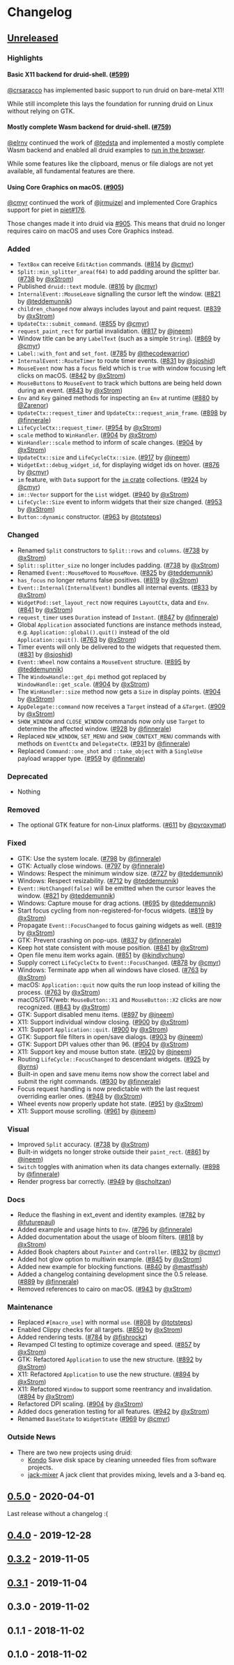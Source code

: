 # Changelog

## [Unreleased]

### Highlights

#### Basic X11 backend for druid-shell. ([#599])

[@crsaracco] has implemented basic support to run druid on bare-metal X11!

While still incomplete this lays the foundation for running druid on Linux without relying on GTK.

#### Mostly complete Wasm backend for druid-shell. ([#759])

[@elrnv] continued the work of [@tedsta] and implemented a mostly complete Wasm backend and enabled
all druid examples to [run in the browser](https://elrnv.github.io/druid-wasm-examples/).

While some features like the clipboard, menus or file dialogs are not yet available,
all fundamental features are there.

#### Using Core Graphics on macOS. ([#905])

[@cmyr] continued the work of [@jrmuizel] and implemented Core Graphics support for piet in
[piet#176](https://github.com/linebender/piet/pull/176).

Those changes made it into druid via [#905].
This means that druid no longer requires cairo on macOS and uses Core Graphics instead.

### Added

- `TextBox` can receive `EditAction` commands. ([#814] by [@cmyr])
- `Split::min_splitter_area(f64)` to add padding around the splitter bar. ([#738] by [@xStrom])
- Published `druid::text` module. ([#816] by [@cmyr])
- `InternalEvent::MouseLeave` signalling the cursor left the window. ([#821] by [@teddemunnik])
- `children_changed` now always includes layout and paint request. ([#839] by [@xStrom])
- `UpdateCtx::submit_command`. ([#855] by [@cmyr])
- `request_paint_rect` for partial invalidation. ([#817] by [@jneem])
- Window title can be any `LabelText` (such as a simple `String`). ([#869] by [@cmyr])
- `Label::with_font` and `set_font`. ([#785] by [@thecodewarrior])
- `InternalEvent::RouteTimer` to route timer events. ([#831] by [@sjoshid])
- `MouseEvent` now has a `focus` field which is `true` with window focusing left clicks on macOS. ([#842] by [@xStrom])
- `MouseButtons` to `MouseEvent` to track which buttons are being held down during an event. ([#843] by [@xStrom])
- `Env` and `Key` gained methods for inspecting an `Env` at runtime ([#880] by [@Zarenor])
- `UpdateCtx::request_timer` and `UpdateCtx::request_anim_frame`. ([#898] by [@finnerale])
- `LifeCycleCtx::request_timer`. ([#954] by [@xStrom])
- `scale` method to `WinHandler`. ([#904] by [@xStrom])
- `WinHandler::scale` method to inform of scale changes. ([#904] by [@xStrom])
- `UpdateCtx::size` and `LifeCycleCtx::size`. ([#917] by [@jneem])
- `WidgetExt::debug_widget_id`, for displaying widget ids on hover. ([#876] by [@cmyr])
- `im` feature, with `Data` support for the [`im` crate](https://docs.rs/im/) collections. ([#924] by [@cmyr])
- `im::Vector` support for the `List` widget. ([#940] by [@xStrom])
- `LifeCycle::Size` event to inform widgets that their size changed. ([#953] by [@xStrom])
- `Button::dynamic` constructor. ([#963] by [@totsteps])

### Changed

- Renamed `Split` constructors to `Split::rows` and `columns`. ([#738] by [@xStrom])
- `Split::splitter_size` no longer includes padding. ([#738] by [@xStrom])
- Renamed `Event::MouseMoved` to `MouseMove`. ([#825] by [@teddemunnik])
- `has_focus` no longer returns false positives. ([#819] by [@xStrom])
- `Event::Internal(InternalEvent)` bundles all internal events. ([#833] by [@xStrom])
- `WidgetPod::set_layout_rect` now requires `LayoutCtx`, data and `Env`. ([#841] by [@xStrom])
- `request_timer` uses `Duration` instead of `Instant`. ([#847] by [@finnerale])
- Global `Application` associated functions are instance methods instead, e.g. `Application::global().quit()` instead of the old `Application::quit()`. ([#763] by [@xStrom])
- Timer events will only be delivered to the widgets that requested them. ([#831] by [@sjoshid])
- `Event::Wheel` now contains a `MouseEvent` structure. ([#895] by [@teddemunnik])
- The `WindowHandle::get_dpi` method got replaced by `WindowHandle::get_scale`. ([#904] by [@xStrom])
- The `WinHandler::size` method now gets a `Size` in display points. ([#904] by [@xStrom])
- `AppDelegate::command` now receives a `Target` instead of a `&Target`. ([#909] by [@xStrom])
- `SHOW_WINDOW` and `CLOSE_WINDOW` commands now only use `Target` to determine the affected window. ([#928] by [@finnerale])
- Replaced `NEW_WINDOW`, `SET_MENU` and `SHOW_CONTEXT_MENU` commands with methods on `EventCtx` and `DelegateCtx`. ([#931] by [@finnerale])
- Replaced `Command::one_shot` and `::take_object` with a `SingleUse` payload wrapper type. ([#959] by [@finnerale])

### Deprecated

- Nothing

### Removed

- The optional GTK feature for non-Linux platforms. ([#611] by [@pyroxymat])

### Fixed

- GTK: Use the system locale. ([#798] by [@finnerale])
- GTK: Actually close windows. ([#797] by [@finnerale])
- Windows: Respect the minimum window size. ([#727] by [@teddemunnik])
- Windows: Respect resizability. ([#712] by [@teddemunnik])
- `Event::HotChanged(false)` will be emitted when the cursor leaves the window. ([#821] by [@teddemunnik])
- Windows: Capture mouse for drag actions. ([#695] by [@teddemunnik])
- Start focus cycling from non-registered-for-focus widgets. ([#819] by [@xStrom])
- Propagate `Event::FocusChanged` to focus gaining widgets as well. ([#819] by [@xStrom])
- GTK: Prevent crashing on pop-ups. ([#837] by [@finnerale])
- Keep hot state consistent with mouse position. ([#841] by [@xStrom])
- Open file menu item works again. ([#851] by [@kindlychung])
- Supply correct `LifeCycleCtx` to `Event::FocusChanged`. ([#878] by [@cmyr])
- Windows: Terminate app when all windows have closed. ([#763] by [@xStrom])
- macOS: `Application::quit` now quits the run loop instead of killing the process. ([#763] by [@xStrom])
- macOS/GTK/web: `MouseButton::X1` and `MouseButton::X2` clicks are now recognized. ([#843] by [@xStrom])
- GTK: Support disabled menu items. ([#897] by [@jneem])
- X11: Support individual window closing. ([#900] by [@xStrom])
- X11: Support `Application::quit`. ([#900] by [@xStrom])
- GTK: Support file filters in open/save dialogs. ([#903] by [@jneem])
- GTK: Support DPI values other than 96. ([#904] by [@xStrom])
- X11: Support key and mouse button state. ([#920] by [@jneem])
- Routing `LifeCycle::FocusChanged` to descendant widgets. ([#925] by [@yrns])
- Built-in open and save menu items now show the correct label and submit the right commands. ([#930] by [@finnerale])
- Focus request handling is now predictable with the last request overriding earlier ones. ([#948] by [@xStrom])
- Wheel events now properly update hot state. ([#951] by [@xStrom])
- X11: Support mouse scrolling. ([#961] by [@jneem])

### Visual

- Improved `Split` accuracy. ([#738] by [@xStrom])
- Built-in widgets no longer stroke outside their `paint_rect`. ([#861] by [@jneem])
- `Switch` toggles with animation when its data changes externally. ([#898] by [@finnerale])
- Render progress bar correctly. ([#949] by [@scholtzan])

### Docs

- Reduce the flashing in ext_event and identity examples. ([#782] by [@futurepaul])
- Added example and usage hints to `Env`. ([#796] by [@finnerale])
- Added documentation about the usage of bloom filters. ([#818] by [@xStrom])
- Added Book chapters about `Painter` and `Controller`. ([#832] by [@cmyr])
- Added hot glow option to multiwin example. ([#845] by [@xStrom])
- Added new example for blocking functions. ([#840] by [@mastfissh])
- Added a changelog containing development since the 0.5 release. ([#889] by [@finnerale])
- Removed references to cairo on macOS. ([#943] by [@xStrom])

### Maintenance

- Replaced `#[macro_use]` with normal `use`. ([#808] by [@totsteps])
- Enabled Clippy checks for all targets. ([#850] by [@xStrom])
- Added rendering tests. ([#784] by [@fishrockz])
- Revamped CI testing to optimize coverage and speed. ([#857] by [@xStrom])
- GTK: Refactored `Application` to use the new structure. ([#892] by [@xStrom])
- X11: Refactored `Application` to use the new structure. ([#894] by [@xStrom])
- X11: Refactored `Window` to support some reentrancy and invalidation. ([#894] by [@xStrom])
- Refactored DPI scaling. ([#904] by [@xStrom])
- Added docs generation testing for all features. ([#942] by [@xStrom])
- Renamed `BaseState` to `WidgetState` ([#969] by [@cmyr])

### Outside News

- There are two new projects using druid:
  - [Kondo](https://github.com/tbillington/kondo) Save disk space by cleaning unneeded files from software projects.
  - [jack-mixer](https://github.com/derekdreery/jack-mixer) A jack client that provides mixing, levels and a 3-band eq.

[#599]: https://github.com/xi-editor/druid/pull/599
[#611]: https://github.com/xi-editor/druid/pull/611
[#695]: https://github.com/xi-editor/druid/pull/695
[#712]: https://github.com/xi-editor/druid/pull/712
[#727]: https://github.com/xi-editor/druid/pull/727
[#738]: https://github.com/xi-editor/druid/pull/738
[#759]: https://github.com/xi-editor/druid/pull/759
[#763]: https://github.com/xi-editor/druid/pull/763
[#782]: https://github.com/xi-editor/druid/pull/782
[#784]: https://github.com/xi-editor/druid/pull/784
[#785]: https://github.com/xi-editor/druid/pull/785
[#796]: https://github.com/xi-editor/druid/pull/796
[#797]: https://github.com/xi-editor/druid/pull/797
[#798]: https://github.com/xi-editor/druid/pull/798
[#808]: https://github.com/xi-editor/druid/pull/808
[#814]: https://github.com/xi-editor/druid/pull/814
[#816]: https://github.com/xi-editor/druid/pull/816
[#817]: https://github.com/xi-editor/druid/pull/817
[#818]: https://github.com/xi-editor/druid/pull/818
[#819]: https://github.com/xi-editor/druid/pull/819
[#821]: https://github.com/xi-editor/druid/pull/821
[#825]: https://github.com/xi-editor/druid/pull/825
[#831]: https://github.com/xi-editor/druid/pull/831
[#832]: https://github.com/xi-editor/druid/pull/832
[#833]: https://github.com/xi-editor/druid/pull/833
[#837]: https://github.com/xi-editor/druid/pull/837
[#839]: https://github.com/xi-editor/druid/pull/839
[#840]: https://github.com/xi-editor/druid/pull/840
[#841]: https://github.com/xi-editor/druid/pull/841
[#842]: https://github.com/xi-editor/druid/pull/842
[#843]: https://github.com/xi-editor/druid/pull/843
[#845]: https://github.com/xi-editor/druid/pull/845
[#847]: https://github.com/xi-editor/druid/pull/847
[#850]: https://github.com/xi-editor/druid/pull/850
[#851]: https://github.com/xi-editor/druid/pull/851
[#855]: https://github.com/xi-editor/druid/pull/855
[#857]: https://github.com/xi-editor/druid/pull/857
[#861]: https://github.com/xi-editor/druid/pull/861
[#869]: https://github.com/xi-editor/druid/pull/869
[#876]: https://github.com/xi-editor/druid/pull/876
[#878]: https://github.com/xi-editor/druid/pull/878
[#880]: https://github.com/xi-editor/druid/pull/880
[#889]: https://github.com/xi-editor/druid/pull/889
[#892]: https://github.com/xi-editor/druid/pull/892
[#894]: https://github.com/xi-editor/druid/pull/894
[#895]: https://github.com/xi-editor/druid/pull/895
[#897]: https://github.com/xi-editor/druid/pull/897
[#898]: https://github.com/xi-editor/druid/pull/898
[#900]: https://github.com/xi-editor/druid/pull/900
[#903]: https://github.com/xi-editor/druid/pull/903
[#904]: https://github.com/xi-editor/druid/pull/904
[#905]: https://github.com/xi-editor/druid/pull/905
[#909]: https://github.com/xi-editor/druid/pull/909
[#917]: https://github.com/xi-editor/druid/pull/917
[#920]: https://github.com/xi-editor/druid/pull/920
[#924]: https://github.com/xi-editor/druid/pull/924
[#925]: https://github.com/xi-editor/druid/pull/925
[#928]: https://github.com/xi-editor/druid/pull/928
[#930]: https://github.com/xi-editor/druid/pull/930
[#931]: https://github.com/xi-editor/druid/pull/931
[#940]: https://github.com/xi-editor/druid/pull/940
[#942]: https://github.com/xi-editor/druid/pull/942
[#943]: https://github.com/xi-editor/druid/pull/943
[#948]: https://github.com/xi-editor/druid/pull/948
[#949]: https://github.com/xi-editor/druid/pull/949
[#951]: https://github.com/xi-editor/druid/pull/951
[#953]: https://github.com/xi-editor/druid/pull/953
[#954]: https://github.com/xi-editor/druid/pull/954
[#959]: https://github.com/xi-editor/druid/pull/959
[#961]: https://github.com/xi-editor/druid/pull/961
[#963]: https://github.com/xi-editor/druid/pull/963
[#969]: https://github.com/xi-editor/druid/pull/969

## [0.5.0] - 2020-04-01

Last release without a changelog :(

## [0.4.0] - 2019-12-28
## [0.3.2] - 2019-11-05
## [0.3.1] - 2019-11-04
## 0.3.0 - 2019-11-02
## 0.1.1 - 2018-11-02
## 0.1.0 - 2018-11-02

[@futurepaul]: https://github.com/futurepaul
[@finnerale]: https://github.com/finnerale
[@totsteps]: https://github.com/totsteps
[@cmyr]: https://github.com/cmyr
[@xStrom]: https://github.com/xStrom
[@teddemunnik]: https://github.com/teddemunnik
[@crsaracco]: https://github.com/crsaracco
[@pyroxymat]: https://github.com/pyroxymat
[@elrnv]: https://github.com/elrnv
[@tedsta]: https://github.com/tedsta
[@kindlychung]: https://github.com/kindlychung
[@jneem]: https://github.com/jneem
[@fishrockz]: https://github.com/fishrockz
[@thecodewarrior]: https://github.com/thecodewarrior
[@sjoshid]: https://github.com/sjoshid
[@mastfissh]: https://github.com/mastfissh
[@Zarenor]: https://github.com/Zarenor
[@yrns]: https://github.com/yrns
[@jrmuizel]: https://github.com/jrmuizel
[@scholtzan]: https://github.com/scholtzan

[Unreleased]: https://github.com/xi-editor/druid/compare/v0.5.0...master
[0.5.0]: https://github.com/xi-editor/druid/compare/v0.4.0...v0.5.0
[0.4.0]: https://github.com/xi-editor/druid/compare/v0.3.2...v0.4.0
[0.3.2]: https://github.com/xi-editor/druid/compare/v0.3.1...v0.3.2
[0.3.1]: https://github.com/xi-editor/druid/compare/v0.3.0...v0.3.1
